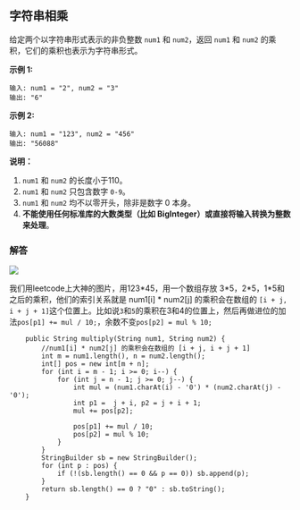 ## 字符串相乘

给定两个以字符串形式表示的非负整数 `num1` 和 `num2`，返回 `num1` 和 `num2` 的乘积，它们的乘积也表示为字符串形式。

**示例 1:**

```
输入: num1 = "2", num2 = "3"
输出: "6"
```

**示例 2:**

```
输入: num1 = "123", num2 = "456"
输出: "56088"
```

**说明：**

1. `num1` 和 `num2` 的长度小于110。
2. `num1` 和 `num2` 只包含数字 `0-9`。
3. `num1` 和 `num2` 均不以零开头，除非是数字 0 本身。
4. **不能使用任何标准库的大数类型（比如 BigInteger）**或**直接将输入转换为整数来处理**。

### 解答

![](https://drscdn.500px.org/photo/130178585/m%3D2048/300d71f784f679d5e70fadda8ad7d68f)

我们用leetcode上大神的图片，用123*45，用一个数组存放 3\*5，2\*5，1\*5和之后的乘积，他们的索引关系就是 num1[i] \* num2[j] 的乘积会在数组的 `[i + j, i + j + 1]`这个位置上。比如说`3`和`5`的乘积在3和4的位置上，然后再做进位的加法`pos[p1] += mul / 10;`，余数不变`pos[p2] = mul % 10;`

```
    public String multiply(String num1, String num2) {
        //num1[i] * num2[j] 的乘积会在数组的 [i + j, i + j + 1]
        int m = num1.length(), n = num2.length();
        int[] pos = new int[m + n];
        for (int i = m - 1; i >= 0; i--) {
            for (int j = n - 1; j >= 0; j--) {
                int mul = (num1.charAt(i) - '0') * (num2.charAt(j) - '0');
                int p1 =  j + i, p2 = j + i + 1;
                mul += pos[p2];

                pos[p1] += mul / 10;
                pos[p2] = mul % 10;
            }
        }
        StringBuilder sb = new StringBuilder();
        for (int p : pos) {
            if (!(sb.length() == 0 && p == 0)) sb.append(p);
        }
        return sb.length() == 0 ? "0" : sb.toString();
    }
```

